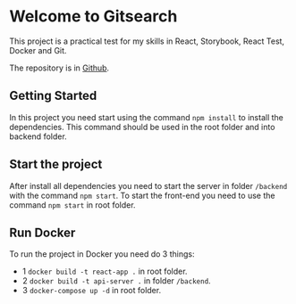 # Welcome to Gitsearch

This project is a practical test for my skills in React, Storybook, React Test, Docker and Git.

The repository is in [Github](https://github.com/DaviLemos/api-github-interview).

## Getting Started

In this project you need start using the command `npm install` to install the dependencies. This command should be used in the root folder and into backend folder.

## Start the project

After install all dependencies you need to start the server in folder `/backend` with the command `npm start`. To start the front-end you need to use the command `npm start` in root folder.

## Run Docker

To run the project in Docker you need do 3 things:

- 1 `docker build -t react-app .` in root folder.
- 2 `docker build -t api-server .` in folder `/backend`.
- 3 `docker-compose up -d` in root folder.
